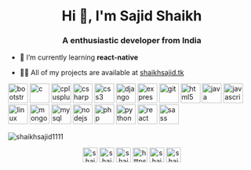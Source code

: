<h1 align="center">Hi 👋, I'm Sajid Shaikh</h1>
<h3 align="center">A enthusiastic developer from India</h3>

- 🌱 I’m currently learning **react-native**

- 👨‍💻 All of my projects are available at [shaikhsajid.tk](shaikhsajid.tk)

<p align="left"><img src="https://devicons.github.io/devicon/devicon.git/icons/bootstrap/bootstrap-plain.svg" alt="bootstrap" width="40" height="40"/> <img src="https://devicons.github.io/devicon/devicon.git/icons/c/c-original.svg" alt="c" width="40" height="40"/> <img src="https://devicons.github.io/devicon/devicon.git/icons/cplusplus/cplusplus-original.svg" alt="cplusplus" width="40" height="40"/> <img src="https://devicons.github.io/devicon/devicon.git/icons/csharp/csharp-original.svg" alt="csharp" width="40" height="40"/> <img src="https://devicons.github.io/devicon/devicon.git/icons/css3/css3-original-wordmark.svg" alt="css3" width="40" height="40"/> <img src="https://devicons.github.io/devicon/devicon.git/icons/django/django-original.svg" alt="django" width="40" height="40"/> <img src="https://devicons.github.io/devicon/devicon.git/icons/express/express-original-wordmark.svg" alt="express" width="40" height="40"/> <img src="https://www.vectorlogo.zone/logos/git-scm/git-scm-icon.svg" alt="git" width="40" height="40"/> <img src="https://devicons.github.io/devicon/devicon.git/icons/html5/html5-original-wordmark.svg" alt="html5" width="40" height="40"/> <img src="https://devicons.github.io/devicon/devicon.git/icons/java/java-original-wordmark.svg" alt="java" width="40" height="40"/> <img src="https://devicons.github.io/devicon/devicon.git/icons/javascript/javascript-original.svg" alt="javascript" width="40" height="40"/> <img src="https://devicons.github.io/devicon/devicon.git/icons/linux/linux-original.svg" alt="linux" width="40" height="40"/> <img src="https://devicons.github.io/devicon/devicon.git/icons/mongodb/mongodb-original-wordmark.svg" alt="mongodb" width="40" height="40"/> <img src="https://devicons.github.io/devicon/devicon.git/icons/mysql/mysql-original-wordmark.svg" alt="mysql" width="40" height="40"/> <img src="https://devicons.github.io/devicon/devicon.git/icons/nodejs/nodejs-original-wordmark.svg" alt="nodejs" width="40" height="40"/> <img src="https://devicons.github.io/devicon/devicon.git/icons/php/php-original.svg" alt="php" width="40" height="40"/> <img src="https://devicons.github.io/devicon/devicon.git/icons/python/python-original.svg" alt="python" width="40" height="40"/> <img src="https://devicons.github.io/devicon/devicon.git/icons/react/react-original-wordmark.svg" alt="react" width="40" height="40"/> <img src="https://devicons.github.io/devicon/devicon.git/icons/sass/sass-original.svg" alt="sass" width="40" height="40"/></p><p><img align="center" src="https://github-readme-stats.vercel.app/api/top-langs/?username=shaikhsajid1111&layout=compact&hide=html" alt="shaikhsajid1111" /></p>

<p align="center">
<a href="https://codepen.io/shaikhsajid1111" target="blank"><img align="center" src="https://cdn.jsdelivr.net/npm/simple-icons@3.0.1/icons/codepen.svg" alt="shaikhsajid1111" height="30" width="30" /></a>
<a href="https://twitter.com/shaikhsajid1111" target="blank"><img align="center" src="https://cdn.jsdelivr.net/npm/simple-icons@3.0.1/icons/twitter.svg" alt="shaikhsajid1111" height="30" width="30" /></a>
<a href="https://linkedin.com/in/shaikhsajid1111" target="blank"><img align="center" src="https://cdn.jsdelivr.net/npm/simple-icons@3.0.1/icons/linkedin.svg" alt="shaikhsajid1111" height="30" width="30" /></a>
<a href="https://stackoverflow.com/users/https://stackoverflow.com/users/10282818/shaikh-sajid" target="blank"><img align="center" src="https://cdn.jsdelivr.net/npm/simple-icons@3.0.1/icons/stackoverflow.svg" alt="https://stackoverflow.com/users/10282818/shaikh-sajid" height="30" width="30" /></a>
<a href="https://fb.com/shaikhsajid1111" target="blank"><img align="center" src="https://cdn.jsdelivr.net/npm/simple-icons@3.0.1/icons/facebook.svg" alt="shaikhsajid1111" height="30" width="30" /></a>
<a href="https://instagram.com/shaikhsajid1111" target="blank"><img align="center" src="https://cdn.jsdelivr.net/npm/simple-icons@3.0.1/icons/instagram.svg" alt="shaikhsajid1111" height="30" width="30" /></a>
</p>
